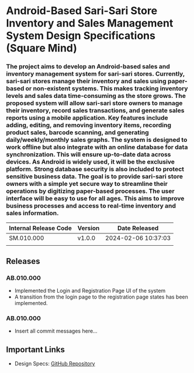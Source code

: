 # Android-Based Sari-Sari Store Inventory and Sales Management System Design Specifications (Square Mind)
### The project aims to develop an Android-based sales and inventory management system for sari-sari stores. Currently, sari-sari stores manage their inventory and sales using paper-based or non-existent systems. This makes tracking inventory levels and sales data time-consuming as the store grows. The proposed system will allow sari-sari store owners to manage their inventory, record sales transactions, and generate sales reports using a mobile application. Key features include adding, editing, and removing inventory items, recording product sales, barcode scanning, and generating daily/weekly/monthly sales graphs. The system is designed to work offline but also integrate with an online database for data synchronization. This will ensure up-to-date data across devices. As Android is widely used, it will be the exclusive platform. Strong database security is also included to protect sensitive business data. The goal is to provide sari-sari store owners with a simple yet secure way to streamline their operations by digitizing paper-based processes. The user interface will be easy to use for all ages. This aims to improve business processes and access to real-time inventory and sales information.

| Internal Release Code    | Version | Date Released |
|----------|------------|-------------------|
| SM.010.000 | v1.0.0   | 2024-02-06 10:37:03 | 
|          |            |                   | 

## Releases
### AB.010.000
- Implemented the Login and Registration Page UI of the system
- A transition from the login page to the registration page states has been implemented.

### AB.010.000
- Insert all commit messages here…

## Important Links
- Design Specs: [GitHub Repository](https://github.com/...)
